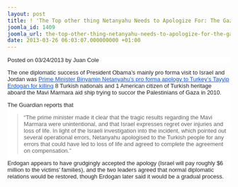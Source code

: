 ```yaml
---
layout: post
title: ! 'The Top other thing Netanyahu Needs to Apologize For: The Gaza Blockade'
joomla_id: 1409
joomla_url: the-top-other-thing-netanyahu-needs-to-apologize-for-the-gaza-blockade
date: 2013-03-26 06:03:07.000000000 +01:00
---
```

<p style="color: #222222; font-family: arial, sans-serif; font-size: 13px; line-height: normal; background-color: #ffffff;">Posted on 03/24/2013 by Juan Cole</p>
<div style="color: #222222; font-family: arial, sans-serif; font-size: 13px; line-height: normal; background-color: #ffffff;">
<p>The one diplomatic success of President Obama’s mainly pro forma visit to Israel and Jordan was <a href="http://www.guardian.co.uk/world/2013/mar/22/israel-apologises-turkey-gaza-flotilla-deaths" target="_blank" style="color: #1155cc;">Prime Minister Binyamin Netanyahu’s pro forma apology to Turkey’s Tayyip Erdogan for killing</a> 8 Turkish nationals and 1 American citizen of Turkish heritage aboard the Mavi Marmara aid ship trying to succor the Palestinians of Gaza in 2010.</p>
<p>The Guardian reports that</p>
<blockquote>“The prime minister made it clear that the tragic results regarding the Mavi Marmara were unintentional, and that Israel expresses regret over injuries and loss of life. In light of the Israeli investigation into the incident, which pointed out several operational errors, Netanyahu apologised to the Turkish people for any errors that could have led to loss of life and agreed to complete the agreement on compensation.”
<div></div>
</blockquote>
<p>Erdogan appears to have grudgingly accepted the apology (Israel will pay roughly $6 million to the victims’ families), and the two leaders agreed that normal diplomatic relations would be restored, though Erdogan later said it would be a gradual process.</p>
<p>
